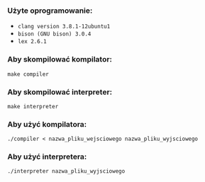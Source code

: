### Użyte oprogramowanie:
  * `clang version 3.8.1-12ubuntu1`
  * `bison (GNU bison) 3.0.4`
  * `lex 2.6.1`
### Aby skompilować kompilator:
	make compiler
### Aby skompilować interpreter:
	make interpreter
### Aby użyć kompilatora:
	./compiler < nazwa_pliku_wejsciowego nazwa_pliku_wyjsciowego
### Aby użyć interpretera: 
	./interpreter nazwa_pliku_wyjsciowego
